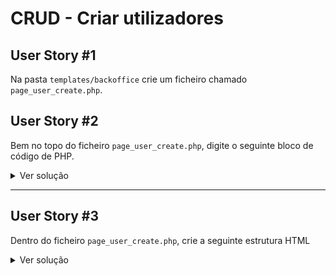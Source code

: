 # CRUD - Criar utilizadores

## User Story #1
Na pasta `templates/backoffice` crie um ficheiro chamado `page_user_create.php`.

## User Story #2
Bem no topo do ficheiro `page_user_create.php`, digite o seguinte bloco de código de PHP.

<details>
    <summary>Ver solução</summary>

<span style="color: #ef5350; font-size: 0.9rem">*Digite o código abaixo linha a linha para praticar*</span>

Solução

```php
<?php

/**
 * Na condição abaixo testamos se as chaves 
 * da super global $_POST NÃO estão vazias
 */
if (
    !empty($_POST['name'])  || // OU
    !empty($_POST['login']) || // OU
    !empty($_POST['password'])
) {
    // declaração
    $query = 'INSERT INTO users (name, login, password) VALUES (?, ?, ?)';
    // preparação 
    $sql = $pdo->prepare($query);
    // execução
    if ($sql->execute([
        $_POST['name'],
        $_POST['login'],
        $_POST['password']
    ])) {
        $message = "Registo criado com sucesso";
    } else {
        $message = "Não foi possível criar o registo, tente novamente";
    }
        
    // Disparamos uma mensagem com o valor que está dentro da variável $message.
    set_flash_message($message);
    // Redirecionamentos para a rota 'user_create' 
    url_redirect(['route' => 'user_create']);
}

?>
```
</details>

---

## User Story #3
Dentro do ficheiro `page_user_create.php`, crie a seguinte estrutura HTML
<details>
    <summary>Ver solução</summary>

<span style="color: #ef5350; font-size: 0.9rem">*Digite o código abaixo linha a linha para praticar*</span>

Solução

```html
<div class="page">
    <form class="form" method="POST" action="<?php echo url_generate(['route' => 'user_create']); ?>">
        <h1>Criar utilizadores</h1>
        <div class="form-group">
            <label for="name">Nome</label>
            <input type="text" name="name">
        </div>
        <div class="form-group">
            <label for="name">Login</label>
            <input type="text" name="login">
        </div>
        <div class="form-group">
            <label for="password">Password</label>
            <input type="password" name="password">
        </div>
        <div class="form-group">
            <button>Login</button>
        </div>
    </form>
</div>
```
</details>